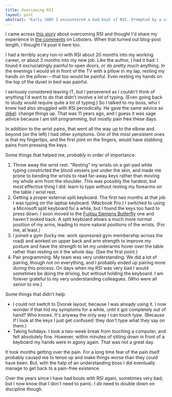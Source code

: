 ```yaml
---
title: Overcoming RSI
layout: post
abstract: "Early 2005 I encountered a bad bout of RSI. Prompted by a comment on the Lobsters forum, I thought I'd share my experience."
---
```


I came across
[this story](https://boinkor.net/2016/04/some-things-i-learned-about-dealing-with-rsi/)
about overcoming RSI and thought I'd share my experience in
[the comments](https://lobste.rs/s/qaeig8/some_things_i_learned_about_dealing_with_rsi)
on Lobsters. When that turned out blog-post length, I thought I'd post it here
too.

I had a terribly scary run-in with RSI about 20 months into my working career,
or about 2 months into my new job. Like the author, I had it bad: I found it
excruciatingly painful to open doors, or do pretty much anything. In the
evenings I would sit in front of the TV with a pillow in my lap, resting my
hands on the pillow---that too would be painful. Even resting my hands on the
top of the duvet in bed was painful.

I seriously considered leaving IT, but I persevered as I couldn't think of
anything I'd want to do that didn't involve a lot of typing. (Even going back
to study would require quite a lot of typing.) So I talked to my boss, who I
knew had also struggled with RSI periodically. He gave the same advice as
[@kel](https://lobste.rs/c/9qexwc): change things up. That was 11 years ago,
and I guess it was sage advice because I am still programming, but mostly pain
free these days.

In addition to the wrist pains, that went all the way up to the elbow and
beyond (on the left) I had other symptoms. One of the most persistent ones is
that my fingertips, and the first joint on the fingers, would have stabbing
pains from pressing the keys.

Some things that helped me, _probably_ in order of importance:

1. Throw away the wrist rest. "Resting" my wrists on a gel-pad while typing
   constricted the blood vessels just under the skin, and made me prone to
   bending the wrists to read far-away keys rather than moving my whole arm
   from the shoulder. This was possibly the hardest, but most effective thing
   I did: learn to type without resting my forearms on the table / wrist rest.
2. Getting a proper external split keyboard. The first two months at that job
   I was typing on the laptop keyboard. (Macbook Pro.) I switched to using a
   Microsoft split keyboard for a while, but I found the keys too hard to
   press down. I soon moved to the
   [Fujitsu Siemens Butterfly](https://www.amazon.co.uk/Fujitsu-Keyboard-KBPC-keyboards-CSA-C22-2/dp/B000JWEJEC?ie=UTF8&keywords=siemens%20keyboard&qid=1455117950&ref_=sr_1_2&s=electronics&sr=1-2)
   one and haven't looked back. A split keyboard allows a much more normal
   position of my arms, leading to more natural positions of the wrists. (For
   me, at least.)
3. I joined a gym (lucky me: work sponsored gym membership across the road)
   and worked on upper back and arm strength to improve my posture and have
   the strength to let my underarms hover over the table rather than resting
   on it the whole day. (See the first point.)
4. Pair programming. My team was very understanding. We did a lot of pairing,
   though not on everything, and I probably ended up pairing more during this
   process. On days when my RSI was very bad I would sometimes be doing the
   driving, but without holding the keyboard. I am forever grateful to my very
   understanding colleagues. (Who were all senior to me.)

Some things that didn't help:

- I could not switch to Dvorak layout, because I was already using it. I now
  wonder if that hid my symptoms for a while, until it got completely out of
  hand? Who knows. It's anyway the only way I can touch type. (Because if I
  look at the keys I just get confused: they don't type what they say on
  them.)
- Taking holidays. I took a two-week break from touching a computer, and felt
  absolutely fine. However, within minutes of sitting down in front of a
  keyboard my hands were in agony again. That was not a great day.

It took months getting over the pain. For a long time fear of the pain itself
probably caused me to tense up and make things worse than they could have
been. But, with the help of an understanding boss I did eventually manage to
get back to a pain-free existence.

Over the years since I have had bouts with RSI again, sometimes very bad, but
I now know that I don't need to panic. I *do* need to double down on
discipline though.
